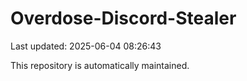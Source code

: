 # Overdose-Discord-Stealer

Last updated: 2025-06-04 08:26:43

This repository is automatically maintained.
